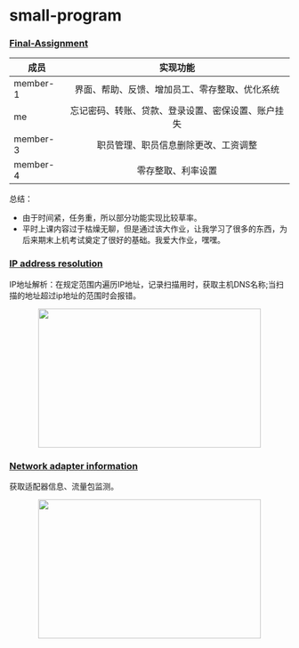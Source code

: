 # small-program
### [Final-Assignment](https://github.com/lemon-l/small-program/tree/master/Final-Assignment)
| 成员     |                      实现功能                      |
| -------- | :------------------------------------------------: |
| member-1 |   界面、帮助、反馈、增加员工、零存整取、优化系统   |
| me       | 忘记密码、转账、贷款、登录设置、密保设置、账户挂失 |
| member-3 |        职员管理、职员信息删除更改、工资调整        |
| member-4 |                 零存整取、利率设置                 |

总结：

- 	由于时间紧，任务重，所以部分功能实现比较草率。
- 	平时上课内容过于枯燥无聊，但是通过该大作业，让我学习了很多的东西，为后来期末上机考试奠定了很好的基础。我爱大作业，嘿嘿。
### [IP address resolution](https://github.com/lemon-l/small-program/tree/master/IP%20address%20resolution)
IP地址解析：在规定范围内遍历IP地址，记录扫描用时，获取主机DNS名称;当扫描的地址超过ip地址的范围时会报错。
<div align="center"><img width="400" height="250" src="https://ftp.bmp.ovh/imgs/2020/03/17bb174f6f39da56.png"></div>

### [Network adapter information](https://github.com/lemon-l/small-program/tree/master/Network%20adapter%20information)
获取适配器信息、流量包监测。
<div align="center"><img width="400" height="250" src="https://ftp.bmp.ovh/imgs/2020/03/e2e5bf3ede3a3aa5.png"></div>

